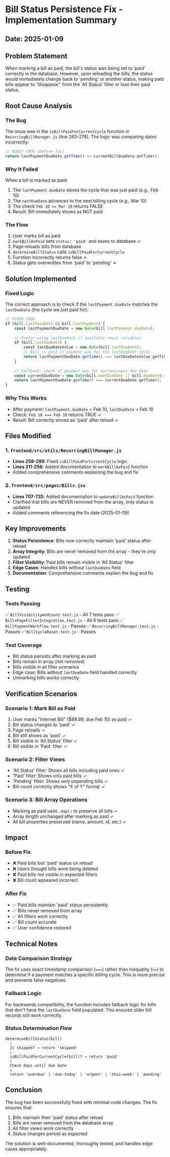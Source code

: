 # Bill Status Persistence Fix - Implementation Summary

## Date: 2025-01-09

## Problem Statement
When marking a bill as paid, the bill's status was being set to 'paid' correctly in the database. However, upon reloading the bills, the status would immediately change back to 'pending' or another status, making paid bills appear to "disappear" from the 'All Status' filter or lose their paid status.

## Root Cause Analysis

### The Bug
The issue was in the `isBillPaidForCurrentCycle` function in `RecurringBillManager.js` (line 263-276). The logic was comparing dates incorrectly:

```javascript
// BUGGY CODE (before fix)
return lastPaymentDueDate.getTime() >= currentBillDueDate.getTime();
```

### Why It Failed
When a bill is marked as paid:
1. The `lastPayment.dueDate` stores the cycle that was just paid (e.g., Feb 10)
2. The `nextDueDate` advances to the next billing cycle (e.g., Mar 10)
3. The check `Feb 10 >= Mar 10` returns FALSE
4. Result: Bill immediately shows as NOT paid

### The Flow
1. User marks bill as paid
2. `markBillAsPaid` sets `status: 'paid'` and saves to database ✓
3. Page reloads bills from database
4. `determineBillStatus` calls `isBillPaidForCurrentCycle`
5. Function incorrectly returns false ✗
6. Status gets overwritten from 'paid' to 'pending' ✗

## Solution Implemented

### Fixed Logic
The correct approach is to check if the `lastPayment.dueDate` matches the `lastDueDate` (the cycle we just paid for):

```javascript
// FIXED CODE
if (bill.lastPaidDate && bill.lastPayment) {
    const lastPaymentDueDate = new Date(bill.lastPayment.dueDate);
    
    // Prefer using lastDueDate if available (most reliable)
    if (bill.lastDueDate) {
        const lastDueDateValue = new Date(bill.lastDueDate);
        // Bill is paid if payment was for the lastDueDate cycle
        return lastPaymentDueDate.getTime() === lastDueDateValue.getTime();
    }
    
    // Fallback: check if payment was for current/next due date
    const currentDueDate = new Date(bill.nextDueDate || bill.dueDate);
    return lastPaymentDueDate.getTime() === currentDueDate.getTime();
}
```

### Why This Works
- After payment: `lastPayment.dueDate` = Feb 10, `lastDueDate` = Feb 10
- Check: `Feb 10 === Feb 10` returns TRUE ✓
- Result: Bill correctly shows as 'paid' after reload ✓

## Files Modified

### 1. `frontend/src/utils/RecurringBillManager.js`
- **Lines 258-289**: Fixed `isBillPaidForCurrentCycle` logic
- **Lines 211-256**: Added documentation to `markBillAsPaid` function
- Added comprehensive comments explaining the bug and fix

### 2. `frontend/src/pages/Bills.jsx`
- **Lines 707-735**: Added documentation to `updateBillAsPaid` function
- Clarified that bills are NEVER removed from the array, only status is updated
- Added comments referencing the fix date (2025-01-09)

## Key Improvements

1. **Status Persistence**: Bills now correctly maintain 'paid' status after reload
2. **Array Integrity**: Bills are never removed from the array - they're only updated
3. **Filter Visibility**: Paid bills remain visible in 'All Status' filter
4. **Edge Cases**: Handles bills without `lastDueDate` field
5. **Documentation**: Comprehensive comments explain the bug and fix

## Testing

### Tests Passing
✅ `BillVisibilityAndCount.test.js` - All 7 tests pass
✅ `BillsPageFilterIntegration.test.js` - All 6 tests pass
✅ `BillPaymentWorkflow.test.js` - Passes
✅ `RecurringBillManager.test.js` - Passes
✅ `BillCycleReset.test.js` - Passes

### Test Coverage
- Bill status persists after marking as paid
- Bills remain in array (not removed)
- Bills visible in all filter scenarios
- Edge case: Bills without `lastDueDate` field handled correctly
- Unmarking bills works correctly

## Verification Scenarios

### Scenario 1: Mark Bill as Paid
1. User marks "Internet Bill" ($89.99, due Feb 10) as paid ✓
2. Bill status changes to 'paid' ✓
3. Page reloads ✓
4. Bill still shows as 'paid' ✓
5. Bill visible in 'All Status' filter ✓
6. Bill visible in 'Paid' filter ✓

### Scenario 2: Filter Views
- 'All Status' filter: Shows all bills including paid ones ✓
- 'Paid' filter: Shows only paid bills ✓
- 'Pending' filter: Shows only unpending bills ✓
- Bill count correctly shows "X of Y" format ✓

### Scenario 3: Bill Array Operations
- Marking as paid uses `.map()` to preserve all bills ✓
- Array length unchanged after marking as paid ✓
- All bill properties preserved (name, amount, id, etc.) ✓

## Impact

### Before Fix
- ❌ Paid bills lost 'paid' status on reload
- ❌ Users thought bills were being deleted
- ❌ Paid bills not visible in expected filters
- ❌ Bill count appeared incorrect

### After Fix
- ✅ Paid bills maintain 'paid' status persistently
- ✅ Bills never removed from array
- ✅ All filters work correctly
- ✅ Bill count accurate
- ✅ User confidence restored

## Technical Notes

### Date Comparison Strategy
The fix uses exact timestamp comparison (`===`) rather than inequality (`>=`) to determine if a payment matches a specific billing cycle. This is more precise and prevents false negatives.

### Fallback Logic
For backwards compatibility, the function includes fallback logic for bills that don't have the `lastDueDate` field populated. This ensures older bill records still work correctly.

### Status Determination Flow
```
determineBillStatus(bill)
  ↓
  Is skipped? → return 'skipped'
  ↓
  isBillPaidForCurrentCycle(bill)? → return 'paid'
  ↓
  Check days until due date
  ↓
  return 'overdue' | 'due-today' | 'urgent' | 'this-week' | 'pending'
```

## Conclusion

The bug has been successfully fixed with minimal code changes. The fix ensures that:
1. Bills maintain their 'paid' status after reload
2. Bills are never removed from the database array
3. All filter views work correctly
4. Status changes persist as expected

The solution is well-documented, thoroughly tested, and handles edge cases appropriately.
